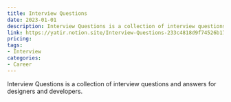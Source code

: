 ```yaml
---
title: Interview Questions
date: 2023-01-01
description: Interview Questions is a collection of interview questions and answers for designers and developers.
link: https://yatir.notion.site/Interview-Questions-233c4818d9f74526b1729bf14b484860
pricing: 
tags: 
- Interview
categories: 
- Career 
---
```


Interview Questions is a collection of interview questions and answers for designers and developers.
